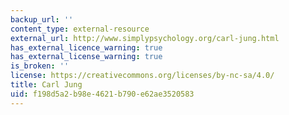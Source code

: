 ```yaml
---
backup_url: ''
content_type: external-resource
external_url: http://www.simplypsychology.org/carl-jung.html
has_external_licence_warning: true
has_external_license_warning: true
is_broken: ''
license: https://creativecommons.org/licenses/by-nc-sa/4.0/
title: Carl Jung
uid: f198d5a2-b98e-4621-b790-e62ae3520583
---
```

